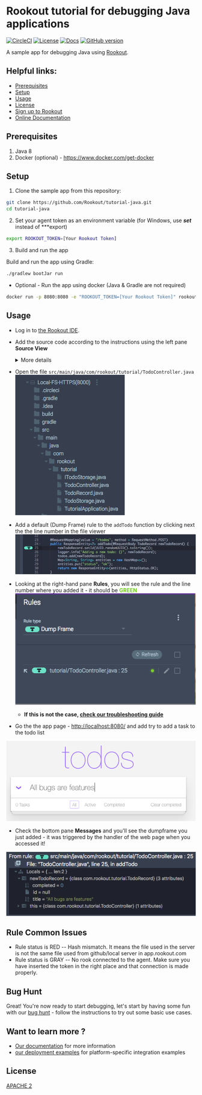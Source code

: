 # Rookout tutorial for debugging Java applications

[![CircleCI](https://circleci.com/gh/Rookout/tutorial-java/tree/master.svg?style=svg&circle-token=67fb4681a9af2ce964fd715e45d4c2eafaa01503)](https://circleci.com/gh/Rookout/tutorial-java/tree/master)
[![License][license-image]][license-url]
[![Docs][docs-image]][docs-url]
[![GitHub version][version-badge]](https://github.com/Rookout/tutorial-java)

A sample app for debugging Java using [Rookout][rookout-getting-started].

## Helpful links:

- [Prerequisites](#prerequisites)
- [Setup](#setup)
- [Usage](#usage)
- [License](#license)
- [Sign up to Rookout][rookout-signup]
- [Online Documentation][docs-url]

## Prerequisites


1. Java 8
2. Docker (optional) - https://www.docker.com/get-docker

## Setup

1. Clone the sample app from this repository:

```bash
git clone https://github.com/Rookout/tutorial-java.git
cd tutorial-java
``` 

2. Set your agent token as an environment variable (for Windows, use ***set*** instead of ***export)

```bash
export ROOKOUT_TOKEN=[Your Rookout Token]
 ```

3. Build and run the app

Build and run the app using Gradle:

```bash
./gradlew bootJar run
```

- Optional - Run the app using docker (Java & Gradle are not required)

```bash
docker run -p 8080:8080 -e "ROOKOUT_TOKEN=[Your Rookout Token]" rookout/tutorial-java
```

## Usage

- Log in to [the Rookout IDE][rookout-app-url].
- Add the source code according to the instructions using the left pane **Source View**

    <details>
    <summary>More details</summary>
    <p>
    
    #### Adding source code
    
    1. Click on Add source
    1. Choose source control
        - Github
            - Click on Connect
            - Authorize O-Auth
            - Fill `Repository Owner`
            - Click `Repository` and choose from the dropdown menu
            - Click Next
            - Choose the desired branch
            - Click View Repository
        - Local FileSystem - Server
            - Click on Setup Server
            - Choose a supported HTTP Server
            - Follow the on-screen instructions
    </p>
    </details>
    
    
- Open the file `src/main/java/com/rookout/tutorial/TodoController.java`    
![TodoController.java](/img/screenshots/java-tutorial_1.png)

- Add a default (Dump Frame) rule to the `addTodo` function by clicking next the the line number in the file viewer
![Dumpframe Rule](/img/screenshots/java-tutorial_2.png)

- Looking at the right-hand pane **Rules**, you will see the rule and the line number where you added it - it should be <span style="color: #73CD1F;">**GREEN**</span>   
    ![Valid Rule](/img/screenshots/java-tutorial_3.png)
    - **If this is not the case, [check our troubleshooting guide](https://docs.rookout.com/docs/troubleshooting-rules.html)**
     
- Go the the app page - [http://localhost:8080/](http://localhost:8080/) and add try to add a task to the todo list

![Add Task](/img/screenshots/java-tutorial_4.png)

- Check the bottom pane **Messages** and you'll see the dumpframe you just added - it was triggered by the handler of the web page when you accessed it!

![Message pane](/img/screenshots/java-tutorial_5.png)

## Rule Common Issues

- Rule status is RED -- Hash mismatch. It means the file used in the server is not the same file used from github/local server in app.rookout.com
- Rule status is GRAY -- No rook connected to the agent. Make sure you have inserted the token in the right place and that connection is made properly.

## Bug Hunt

Great! You're now ready to start debugging, let's start by having some fun with our 
[bug hunt](tutorials-bughunt-java.md) - follow the instructions to try out some basic use cases.


## Want to learn more ?

- [Our documentation][docs-url] for more information
- [our deployment examples][deployment-examples] for platform-specific integration examples


## License
[APACHE 2](LICENSE)

[rookout-getting-started]: https://docs.rookout.com/docs/quick-start.html
[rookout-signup]: https://www.rookout.com/trial/
[license-url]: LICENSE
[docs-image]: https://img.shields.io/badge/docs-latest-blue.svg
[docs-url]: https://docs.rookout.com/
[license-image]: https://img.shields.io/badge/License-Apache%202.0-blue.svg
[rookout-app-url]: https://app.rookout.com/
[deployment-examples]: https://github.com/Rookout/deployment-examples
[version-badge]: https://badge.fury.io/gh/rookout%2Ftutorial-java.svg
